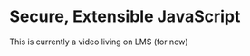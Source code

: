   Secure, Extensible JavaScript
=============================

  This is currently a video living on LMS (for now)

 